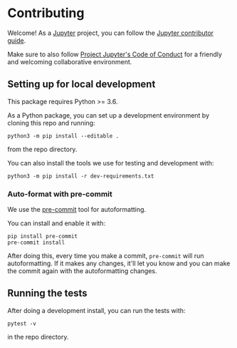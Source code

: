 # Contributing

Welcome! As a [Jupyter](https://jupyter.org) project, you can follow the [Jupyter contributor guide](https://jupyter.readthedocs.io/en/latest/contributor/content-contributor.html).

Make sure to also follow [Project Jupyter's Code of Conduct](https://github.com/jupyter/governance/blob/HEAD/conduct/code_of_conduct.md) for a friendly and welcoming collaborative environment.

## Setting up for local development

This package requires Python >= 3.6.

As a Python package, you can set up a development environment by cloning this repo and running:

    python3 -m pip install --editable .

from the repo directory.

You can also install the tools we use for testing and development with:

    python3 -m pip install -r dev-requirements.txt

### Auto-format with pre-commit

We use the [pre-commit](https://pre-commit.com) tool for autoformatting.

You can install and enable it with:

    pip install pre-commit
    pre-commit install

After doing this, every time you make a commit,
`pre-commit` will run autoformatting.
If it makes any changes, it'll let you know and you can make the commit again with the autoformatting changes.

## Running the tests

After doing a development install, you can run the tests with:

    pytest -v

in the repo directory.
